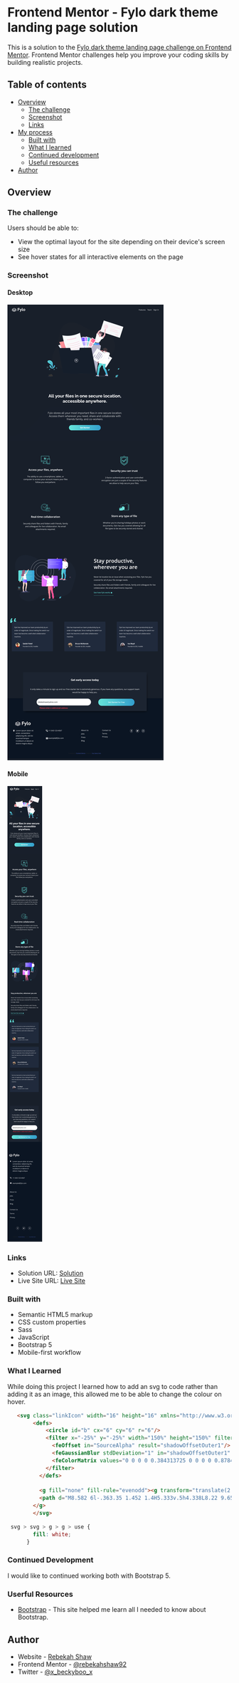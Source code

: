 # Frontend Mentor - Fylo dark theme landing page solution

This is a solution to the [Fylo dark theme landing page challenge on Frontend Mentor](https://www.frontendmentor.io/challenges/fylo-dark-theme-landing-page-5ca5f2d21e82137ec91a50fd). Frontend Mentor challenges help you improve your coding skills by building realistic projects.

## Table of contents

- [Overview](#overview)
  - [The challenge](#the-challenge)
  - [Screenshot](#screenshot)
  - [Links](#links)
- [My process](#my-process)
  - [Built with](#built-with)
  - [What I learned](#what-i-learned)
  - [Continued development](#continued-development)
  - [Useful resources](#useful-resources)
- [Author](#author)

## Overview

### The challenge

Users should be able to:

- View the optimal layout for the site depending on their device's screen size
- See hover states for all interactive elements on the page

### Screenshot

#### Desktop

![desktop](images/desktop.png)

#### Mobile

![mobile](images/mobile.png)

### Links

- Solution URL: [ Solution](https://github.com/rebekahshaw92//fylo-dark-theme-landing-page)
- Live Site URL: [Live Site](https://rebekahshaw92.github.io//fylo-dark-theme-landing-page/)

### Built with

- Semantic HTML5 markup
- CSS custom properties
- Sass
- JavaScript
- Bootstrap 5
- Mobile-first workflow

### What I Learned

While doing this project I learned how to add an svg to code rather than adding it as an image, this allowed me to be able to change the colour on hover. 

```html
   <svg class="linkIcon" width="16" height="16" xmlns="http://www.w3.org/2000/svg" xmlns:xlink="http://www.w3.org/1999/xlink">
        <defs>
            <circle id="b" cx="6" cy="6" r="6"/>
            <filter x="-25%" y="-25%" width="150%" height="150%" filterUnits="objectBoundingBox" id="a">
              <feOffset in="SourceAlpha" result="shadowOffsetOuter1"/>
              <feGaussianBlur stdDeviation="1" in="shadowOffsetOuter1" result="shadowBlurOuter1"/>
              <feColorMatrix values="0 0 0 0 0.384313725 0 0 0 0 0.878431373 0 0 0 0 0.850980392 0 0 0 0.811141304 0" in="shadowBlurOuter1"/>
            </filter>
          </defs>
          
          <g fill="none" fill-rule="evenodd"><g transform="translate(2 2)"><use fill="#000" filter="url(#a)" xlink:href="#b"/><use fill="#62E0D9" xlink:href="#b"/></g>
          <path d="M8.582 6l-.363.35 1.452 1.4H5.333v.5h4.338L8.22 9.65l.363.35 2.074-2z" fill="#1B2330"/>
        </g>
        </svg>

```

```css
 svg > svg > g > g > use { 
        fill: white;
      } 
```

### Continued Development

I would like to continued working both with Bootstrap 5.

### Userful Resources 

- [Bootstrap](https://getbootstrap.com) - This site helped me learn all I needed to know about Bootstrap.


## Author

- Website - [Rebekah Shaw](https://www.rebekahshaw.com)
- Frontend Mentor - [@rebekahshaw92](https://www.frontendmentor.io/profile/rebekahshaw92)
- Twitter - [@x_beckyboo_x](https://www.twitter.com/x_beckyboo_x)